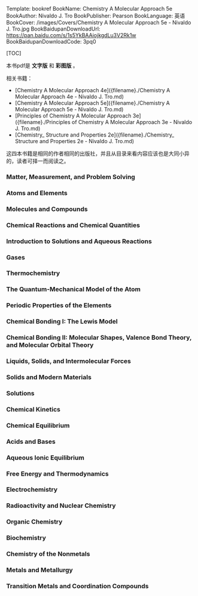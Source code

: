 Template: bookref
BookName: Chemistry A Molecular Approach 5e
BookAuthor: Nivaldo J. Tro
BookPublisher: Pearson
BookLanguage: 英语
BookCover: /images/Covers/Chemistry A Molecular Approach 5e - Nivaldo J. Tro.jpg
BookBaidupanDownloadUrl: https://pan.baidu.com/s/1s5YkBAAiojkgdLu3V2Rk1w 
BookBaidupanDownloadCode: 3pq0

[TOC]

本书pdf是 **文字版** 和 **彩图版** 。

相关书籍：

- [Chemistry A Molecular Approach 4e]({filename}./Chemistry A Molecular Approach 4e - Nivaldo J. Tro.md)
- [Chemistry A Molecular Approach 5e]({filename}./Chemistry A Molecular Approach 5e - Nivaldo J. Tro.md)
- [Principles of Chemistry A Molecular Approach 3e]({filename}./Principles of Chemistry A Molecular Approach 3e - Nivaldo J. Tro.md)
- [Chemistry_ Structure and Properties 2e]({filename}./Chemistry_ Structure and Properties 2e - Nivaldo J. Tro.md)

这四本书籍是相同的作者相同的出版社，并且从目录来看内容应该也是大同小异的，读者可择一而阅读之。



### Matter, Measurement, and Problem Solving

### Atoms and Elements

### Molecules and Compounds

### Chemical Reactions and Chemical Quantities

### Introduction to Solutions and Aqueous Reactions

### Gases

### Thermochemistry

### The Quantum-Mechanical Model of the Atom

### Periodic Properties of the Elements

### Chemical Bonding I: The Lewis Model

### Chemical Bonding II: Molecular Shapes, Valence Bond Theory, and Molecular Orbital Theory

### Liquids, Solids, and Intermolecular Forces

### Solids and Modern Materials

### Solutions 

### Chemical Kinetics 

### Chemical Equilibrium

### Acids and Bases 

### Aqueous Ionic Equilibrium 

### Free Energy and Thermodynamics 

### Electrochemistry 

### Radioactivity and Nuclear Chemistry 

### Organic Chemistry 

### Biochemistry 

### Chemistry of the Nonmetals 

### Metals and Metallurgy 

### Transition Metals and Coordination Compounds

